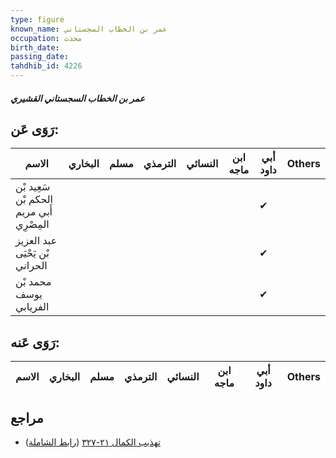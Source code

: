```yaml
---
type: figure
known_name: عمر بن الخطاب السجستاني
occupation: محدث
birth_date:
passing_date:
tahdhib_id: 4226
---
```

##### عمر بن الخطاب السجستاني القشيري

## رَوَى عَن:
| الاسم                                    | البخاري | مسلم | الترمذي | النسائي | ابن ماجه | أبي داود | Others |
| ---------------------------------------- | ------- | ---- | ------- | ------- | -------- | -------- | ------ |
| سَعِيد بْن الحكم بْن أَبي مريم المِصْرِي |         |      |         |         |          | ✔        |        |
| عبد العزيز بْن يَحْيَى الحراني           |         |      |         |         |          | ✔        |        |
| محمد بْن يوسف الفريابي                   |         |      |         |         |          | ✔        |        |
## رَوَى عَنه:
| الاسم | البخاري | مسلم | الترمذي | النسائي | ابن ماجه | أبي داود | Others |
| ----- | ------- | ---- | ------- | ------- | -------- | -------- | ------ |
## مراجع
- [تهذيب الكمال ٢١-٣٢٧](obsidian://open?vault=Tahdhib-al-Kamal&file=Figures/٤٢٢٦-عمر%20بن%20الخطاب%20السجستاني%20القشيري) ([رابط الشاملة](https://shamela.ws/book/3722/10974))